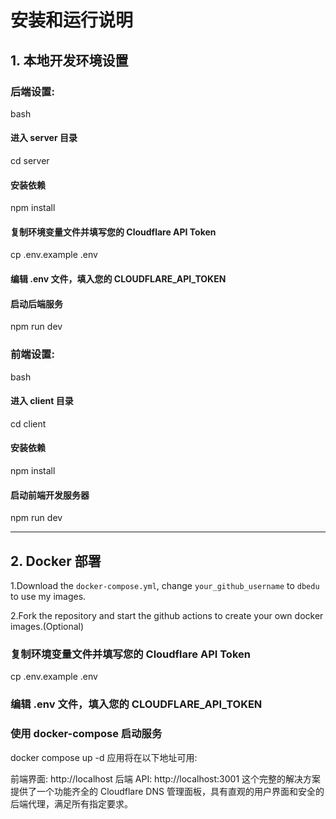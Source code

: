 # 安装和运行说明
## 1. 本地开发环境设置
### 后端设置:
bash
#### 进入 server 目录
cd server

#### 安装依赖
npm install

#### 复制环境变量文件并填写您的 Cloudflare API Token
cp .env.example .env
#### 编辑 .env 文件，填入您的 CLOUDFLARE_API_TOKEN

#### 启动后端服务
npm run dev
### 前端设置:
bash
#### 进入 client 目录
cd client

#### 安装依赖
npm install

#### 启动前端开发服务器
npm run dev

---

## 2. Docker 部署
1.Download the `docker-compose.yml`, change `your_github_username` to `dbedu` to use my images. 

2.Fork the repository and start the github actions to create your own docker images.(Optional)

### 复制环境变量文件并填写您的 Cloudflare API Token
cp .env.example .env
### 编辑 .env 文件，填入您的 CLOUDFLARE_API_TOKEN

### 使用 docker-compose 启动服务
docker compose up -d
应用将在以下地址可用:

前端界面: http://localhost
后端 API: http://localhost:3001
这个完整的解决方案提供了一个功能齐全的 Cloudflare DNS 管理面板，具有直观的用户界面和安全的后端代理，满足所有指定要求。
